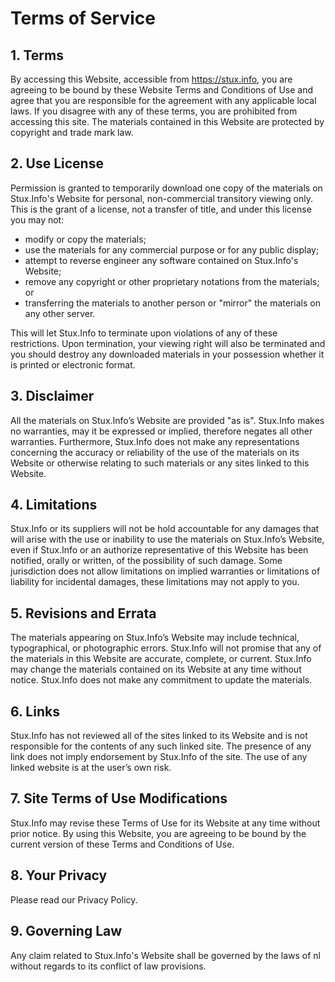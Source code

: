 # Terms of Service

## 1. Terms

By accessing this Website, accessible from https://stux.info, you are agreeing to be bound by these Website Terms and Conditions of Use and agree that you are responsible for the agreement with any applicable local laws. If you disagree with any of these terms, you are prohibited from accessing this site. The materials contained in this Website are protected by copyright and trade mark law.

## 2. Use License

Permission is granted to temporarily download one copy of the materials on Stux.Info's Website for personal, non-commercial transitory viewing only. This is the grant of a license, not a transfer of title, and under this license you may not:

-    modify or copy the materials;
-    use the materials for any commercial purpose or for any public display;
-    attempt to reverse engineer any software contained on Stux.Info's Website;
-    remove any copyright or other proprietary notations from the materials; or
-    transferring the materials to another person or "mirror" the materials on any other server.

This will let Stux.Info to terminate upon violations of any of these restrictions. Upon termination, your viewing right will also be terminated and you should destroy any downloaded materials in your possession whether it is printed or electronic format. 

## 3. Disclaimer

All the materials on Stux.Info’s Website are provided "as is". Stux.Info makes no warranties, may it be expressed or implied, therefore negates all other warranties. Furthermore, Stux.Info does not make any representations concerning the accuracy or reliability of the use of the materials on its Website or otherwise relating to such materials or any sites linked to this Website.

## 4. Limitations

Stux.Info or its suppliers will not be hold accountable for any damages that will arise with the use or inability to use the materials on Stux.Info’s Website, even if Stux.Info or an authorize representative of this Website has been notified, orally or written, of the possibility of such damage. Some jurisdiction does not allow limitations on implied warranties or limitations of liability for incidental damages, these limitations may not apply to you.

## 5. Revisions and Errata

The materials appearing on Stux.Info’s Website may include technical, typographical, or photographic errors. Stux.Info will not promise that any of the materials in this Website are accurate, complete, or current. Stux.Info may change the materials contained on its Website at any time without notice. Stux.Info does not make any commitment to update the materials.

## 6. Links

Stux.Info has not reviewed all of the sites linked to its Website and is not responsible for the contents of any such linked site. The presence of any link does not imply endorsement by Stux.Info of the site. The use of any linked website is at the user’s own risk.

## 7. Site Terms of Use Modifications

Stux.Info may revise these Terms of Use for its Website at any time without prior notice. By using this Website, you are agreeing to be bound by the current version of these Terms and Conditions of Use.

## 8. Your Privacy

Please read our Privacy Policy.

## 9. Governing Law

Any claim related to Stux.Info's Website shall be governed by the laws of nl without regards to its conflict of law provisions.
